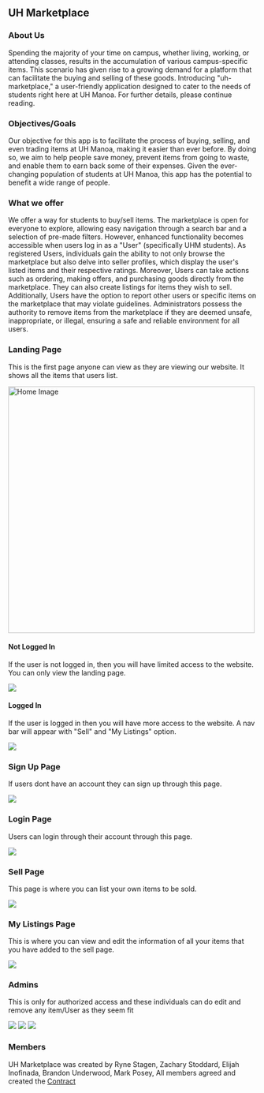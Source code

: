 ## UH Marketplace

### About Us

Spending the majority of your time on campus, whether living, working, or attending classes, results in the accumulation of various campus-specific items. This scenario has given rise to a growing demand for a platform that can facilitate the buying and selling of these goods. Introducing "uh-marketplace," a user-friendly application designed to cater to the needs of students right here at UH Manoa. For further details, please continue reading.

### Objectives/Goals

Our objective for this app is to facilitate the process of buying, selling, and even trading items at UH Manoa, making it easier than ever before. By doing so, we aim to help people save money, prevent items from going to waste, and enable them to earn back some of their expenses. Given the ever-changing population of students at UH Manoa, this app has the potential to benefit a wide range of people.

### What we offer

We offer a way for students to buy/sell items. The marketplace is open for everyone to explore, allowing easy navigation through a search bar and a selection of pre-made filters. However, enhanced functionality becomes accessible when users log in as a "User" (specifically UHM students). As registered Users, individuals gain the ability to not only browse the marketplace but also delve into seller profiles, which display the user's listed items and their respective ratings. Moreover, Users can take actions such as ordering, making offers, and purchasing goods directly from the marketplace. They can also create listings for items they wish to sell. Additionally, Users have the option to report other users or specific items on the marketplace that may violate guidelines. Administrators possess the authority to remove items from the marketplace if they are deemed unsafe, inappropriate, or illegal, ensuring a safe and reliable environment for all users.

### Landing Page
This is the first page anyone can view as they are viewing our website. It shows all the items that users list.

<img width="500px" src=".images/Home.png" alt="Home Image">

#### Not Logged In

If the user is not logged in, then you will have limited access to the website. You can only view the landing page.

<img src=".images/Home.png">

#### Logged In

If the user is logged in then you will have more access to the website. A nav bar will appear with "Sell" and "My Listings" option.

<img src=".images/Home.png">

### Sign Up Page

If users dont have an account they can sign up through this page.

<img src=".images/SignUp.png">

### Login Page

Users can login through their account through this page.

<img src=".images/Login.png">

### Sell Page

This page is where you can list your own items to be sold.

<img src=".images/Sell.png">

### My Listings Page

This is where you can view and edit the information of all your items that you have added to the sell page.

<img src=".images/Your Listing's.png">

### Admins

This is only for authorized access and these individuals can do edit and remove any item/User as they seem fit

<img src=".images/Admin.png">
<img src=".images/David Martinez Listing.png">
<img src=".images/David Martinez Listing 2.png">



### Members
UH Marketplace was created by 
Ryne Stagen, 
Zachary Stoddard,
Elijah Inofinada,
Brandon Underwood,
Mark Posey,
All members agreed and created the <a href="https://docs.google.com/document/d/1hA1DgIcQTYfmhvpeaGIpJnZtc9JGGncrJdrkwGfT2AQ/edit">Contract</a>
